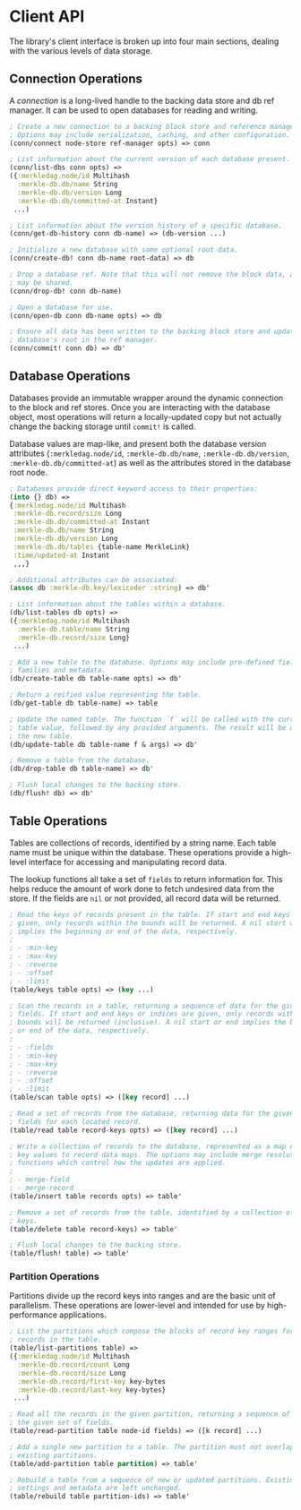 # Client API

The library's client interface is broken up into four main sections, dealing
with the various levels of data storage.


## Connection Operations

A _connection_ is a long-lived handle to the backing data store and db ref
manager. It can be used to open databases for reading and writing.

```clojure
; Create a new connection to a backing block store and reference manager.
; Options may include serialization, caching, and other configuration.
(conn/connect node-store ref-manager opts) => conn

; List information about the current version of each database present.
(conn/list-dbs conn opts) =>
({:merkledag.node/id Multihash
  :merkle-db.db/name String
  :merkle-db.db/version Long
  :merkle-db.db/committed-at Instant}
 ...)

; List information about the version history of a specific database.
(conn/get-db-history conn db-name) => (db-version ...)

; Initialize a new database with some optional root data.
(conn/create-db! conn db-name root-data) => db

; Drop a database ref. Note that this will not remove the block data, as it
; may be shared.
(conn/drop-db! conn db-name)

; Open a database for use.
(conn/open-db conn db-name opts) => db

; Ensure all data has been written to the backing block store and update the
; database's root in the ref manager.
(conn/commit! conn db) => db'
```


## Database Operations

Databases provide an immutable wrapper around the dynamic connection to the
block and ref stores. Once you are interacting with the database object, most
operations will return a locally-updated copy but not actually change the
backing storage until `commit!` is called.

Database values are map-like, and present both the database version attributes
(`:merkledag.node/id`, `:merkle-db.db/name`, `:merkle-db.db/version`,
`:merkle-db.db/committed-at`) as well as the attributes stored in the database
root node.

```clojure
; Databases provide direct keyword access to their properties:
(into {} db) =>
{:merkledag.node/id Multihash
 :merkle-db.record/size Long
 :merkle-db.db/committed-at Instant
 :merkle-db.db/name String
 :merkle-db.db/version Long
 :merkle-db.db/tables {table-name MerkleLink}
 :time/updated-at Instant
 ,,,}

; Additional attributes can be associated:
(assoc db :merkle-db.key/lexicoder :string) => db'

; List information about the tables within a database.
(db/list-tables db opts) =>
({:merkledag.node/id Multihash
  :merkle-db.table/name String
  :merkle-db.record/size Long}
 ...)

; Add a new table to the database. Options may include pre-defined field
; families and metadata.
(db/create-table db table-name opts) => db'

; Return a reified value representing the table.
(db/get-table db table-name) => table

; Update the named table. The function `f` will be called with the current
; table value, followed by any provided arguments. The result will be used as
; the new table.
(db/update-table db table-name f & args) => db'

; Remove a table from the database.
(db/drop-table db table-name) => db'

; Flush local changes to the backing store.
(db/flush! db) => db'
```


## Table Operations

Tables are collections of records, identified by a string name. Each table name
must be unique within the database. These operations provide a high-level
interface for accessing and manipulating record data.

The lookup functions all take a set of `fields` to return
information for. This helps reduce the amount of work done to fetch undesired
data from the store. If the fields are `nil` or not provided, all record data
will be returned.

```clojure
; Read the keys of records present in the table. If start and end keys are
; given, only records within the bounds will be returned. A nil start or end
; implies the beginning or end of the data, respectively.
;
; - :min-key
; - :max-key
; - :reverse
; - :offset
; - :limit
(table/keys table opts) => (key ...)

; Scan the records in a table, returning a sequence of data for the given set of
; fields. If start and end keys or indices are given, only records within the
; bounds will be returned (inclusive). A nil start or end implies the beginning
; or end of the data, respectively.
;
; - :fields
; - :min-key
; - :max-key
; - :reverse
; - :offset
; - :limit
(table/scan table opts) => ([key record] ...)

; Read a set of records from the database, returning data for the given set of
; fields for each located record.
(table/read table record-keys opts) => ([key record] ...)

; Write a collection of records to the database, represented as a map of record
; key values to record data maps. The options may include merge resolution
; functions which control how the updates are applied.
;
; - merge-field
; - merge-record
(table/insert table records opts) => table'

; Remove a set of records from the table, identified by a collection of record
; keys.
(table/delete table record-keys) => table'

; Flush local changes to the backing store.
(table/flush! table) => table'
```

### Partition Operations

Partitions divide up the record keys into ranges and are the basic unit of
parallelism. These operations are lower-level and intended for use by
high-performance applications.

```clojure
; List the partitions which compose the blocks of record key ranges for the
; records in the table.
(table/list-partitions table) =>
({:merkledag.node/id Multihash
  :merkle-db.record/count Long
  :merkle-db.record/size Long
  :merkle-db.record/first-key key-bytes
  :merkle-db.record/last-key key-bytes}
 ...)

; Read all the records in the given partition, returning a sequence of data for
; the given set of fields.
(table/read-partition table node-id fields) => ([k record] ...)

; Add a single new partition to a table. The partition must not overlap with
; existing partitions.
(table/add-partition table partition) => table'

; Rebuild a table from a sequence of new or updated partitions. Existing table
; settings and metadata are left unchanged.
(table/rebuild table partition-ids) => table'
```
